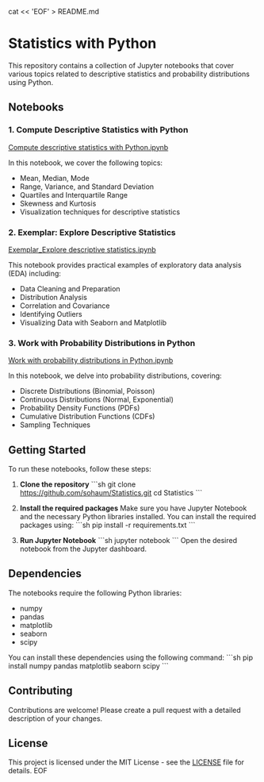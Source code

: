 cat << 'EOF' > README.md
# Statistics with Python

This repository contains a collection of Jupyter notebooks that cover various topics related to descriptive statistics and probability distributions using Python.

## Notebooks

### 1. Compute Descriptive Statistics with Python
[Compute descriptive statistics with Python.ipynb](https://github.com/sohaum/Statistics/blob/main/Compute%20descriptive%20statistics%20with%20Python.ipynb)

In this notebook, we cover the following topics:
- Mean, Median, Mode
- Range, Variance, and Standard Deviation
- Quartiles and Interquartile Range
- Skewness and Kurtosis
- Visualization techniques for descriptive statistics

### 2. Exemplar: Explore Descriptive Statistics
[Exemplar_Explore descriptive statistics.ipynb](https://github.com/sohaum/Statistics/blob/main/Exemplar_Explore%20descriptive%20statistics.ipynb)

This notebook provides practical examples of exploratory data analysis (EDA) including:
- Data Cleaning and Preparation
- Distribution Analysis
- Correlation and Covariance
- Identifying Outliers
- Visualizing Data with Seaborn and Matplotlib

### 3. Work with Probability Distributions in Python
[Work with probability distributions in Python.ipynb](https://github.com/sohaum/Statistics/blob/main/Work%20with%20probability%20distributions%20in%20Python.ipynb)

In this notebook, we delve into probability distributions, covering:
- Discrete Distributions (Binomial, Poisson)
- Continuous Distributions (Normal, Exponential)
- Probability Density Functions (PDFs)
- Cumulative Distribution Functions (CDFs)
- Sampling Techniques

## Getting Started

To run these notebooks, follow these steps:

1. **Clone the repository**
   \`\`\`sh
   git clone https://github.com/sohaum/Statistics.git
   cd Statistics
   \`\`\`

2. **Install the required packages**
   Make sure you have Jupyter Notebook and the necessary Python libraries installed. You can install the required packages using:
   \`\`\`sh
   pip install -r requirements.txt
   \`\`\`

3. **Run Jupyter Notebook**
   \`\`\`sh
   jupyter notebook
   \`\`\`
   Open the desired notebook from the Jupyter dashboard.

## Dependencies

The notebooks require the following Python libraries:
- numpy
- pandas
- matplotlib
- seaborn
- scipy

You can install these dependencies using the following command:
\`\`\`sh
pip install numpy pandas matplotlib seaborn scipy
\`\`\`

## Contributing

Contributions are welcome! Please create a pull request with a detailed description of your changes.

## License

This project is licensed under the MIT License - see the [LICENSE](LICENSE) file for details.
EOF
